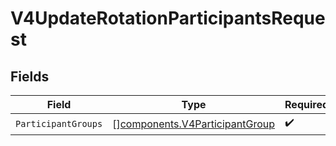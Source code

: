 # V4UpdateRotationParticipantsRequest


## Fields

| Field                                                                            | Type                                                                             | Required                                                                         | Description                                                                      |
| -------------------------------------------------------------------------------- | -------------------------------------------------------------------------------- | -------------------------------------------------------------------------------- | -------------------------------------------------------------------------------- |
| `ParticipantGroups`                                                              | [][components.V4ParticipantGroup](../../models/components/v4participantgroup.md) | :heavy_check_mark:                                                               | N/A                                                                              |